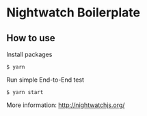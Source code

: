 # Nightwatch Boilerplate

## How to use
Install packages

    $ yarn

Run simple End-to-End test

    $ yarn start

More information: http://nightwatchjs.org/

